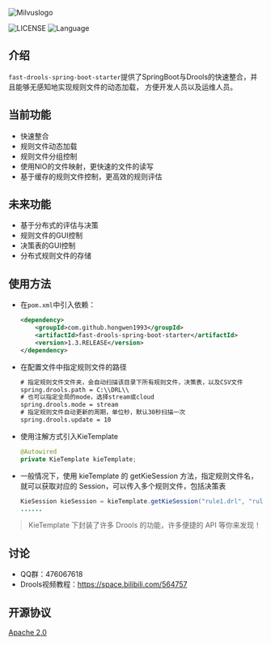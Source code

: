 ![Milvuslogo](https://github.com/hongwen1993/fast-drools-spring-boot-starter/blob/master/logo.png)

![LICENSE](https://img.shields.io/badge/license-Apache--2.0-brightgreen)
![Language](https://img.shields.io/badge/language-JAVA-blue)


## 介绍
`fast-drools-spring-boot-starter`提供了SpringBoot与Drools的快速整合，并且能够无感知地实现规则文件的动态加载，
方便开发人员以及运维人员。



## 当前功能

- 快速整合
- 规则文件动态加载
- 规则文件分组控制
- 使用NIO的文件映射，更快速的文件的读写
- 基于缓存的规则文件控制，更高效的规则评估




## 未来功能
- 基于分布式的评估与决策
- 规则文件的GUI控制
- 决策表的GUI控制
- 分布式规则文件的存储




## 使用方法
- 在`pom.xml`中引入依赖：

  ```xml
  <dependency>
      <groupId>com.github.hongwen1993</groupId>
      <artifactId>fast-drools-spring-boot-starter</artifactId>
      <version>1.3.RELEASE</version>
  </dependency>
  ```
- 在配置文件中指定规则文件的路径

  ```xml
  # 指定规则文件文件夹，会自动扫描该目录下所有规则文件，决策表，以及CSV文件
  spring.drools.path = C:\\DRL\\
  # 也可以指定全局的mode，选择stream或cloud
  spring.drools.mode = stream
  # 指定规则文件自动更新的周期，单位秒，默认30秒扫描一次
  spring.drools.update = 10
  ```
- 使用注解方式引入KieTemplate

  ```java
  @Autowired
  private KieTemplate kieTemplate;
  ```
- 一般情况下，使用 kieTemplate 的 getKieSession 方法，指定规则文件名，就可以获取对应的 Session，可以传入多个规则文件，包括决策表

  ```java
  KieSession kieSession = kieTemplate.getKieSession("rule1.drl", "rule2.drl");
  ......
  ```

> KieTemplate 下封装了许多 Drools 的功能，许多便捷的 API 等你来发现！



## 讨论
- QQ群：476067618
- Drools视频教程：https://space.bilibili.com/564757



## 开源协议
[Apache 2.0](/LICENSE)

